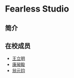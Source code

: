# Fearless Studio 
## 简介
 
## 在校成员
+ [王立明](https://github.com/fearlessstudio/history/blob/master/2018%E6%88%90%E5%91%98/%E7%8E%8B%E7%AB%8B%E6%98%8E.md)
+ [康昶毅](https://github.com/fearlessstudio/history/blob/master/2018%E6%88%90%E5%91%98/%E5%BA%B7%E6%98%B6%E6%AF%85.md)
+ [翁元钧](https://github.com/fearlessstudio/history/blob/master/2018%E6%88%90%E5%91%98/%E7%BF%81%E5%85%83%E9%92%A7.md)
